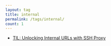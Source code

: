 ```yaml
---
layout: tag
title: internal
permalink: /tags/internal/
count: 1
---
```


- [TIL: Unlocking Internal URLs with SSH Proxy](https://gosein.de/til-ssh-proxy.html)
